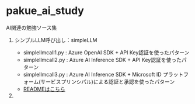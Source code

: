 # pakue_ai_study
AI関連の勉強ソース集

1. シンプルLLM呼び出し：simpleLLM

    - simplellmcall1.py : Azure OpenAI SDK + API Key認証を使ったパターン
    - simplellmcall2.py : Azure AI Inference SDK + API Key認証を使ったパターン
    - simplellmcall3.py : Azure AI Inference SDK + Microsoft ID プラットフォーム(サービスプリンシパル)による認証と承認を使ったパターン
    - [READMEはこちら](./simpleLLM/README.md)

2. 

